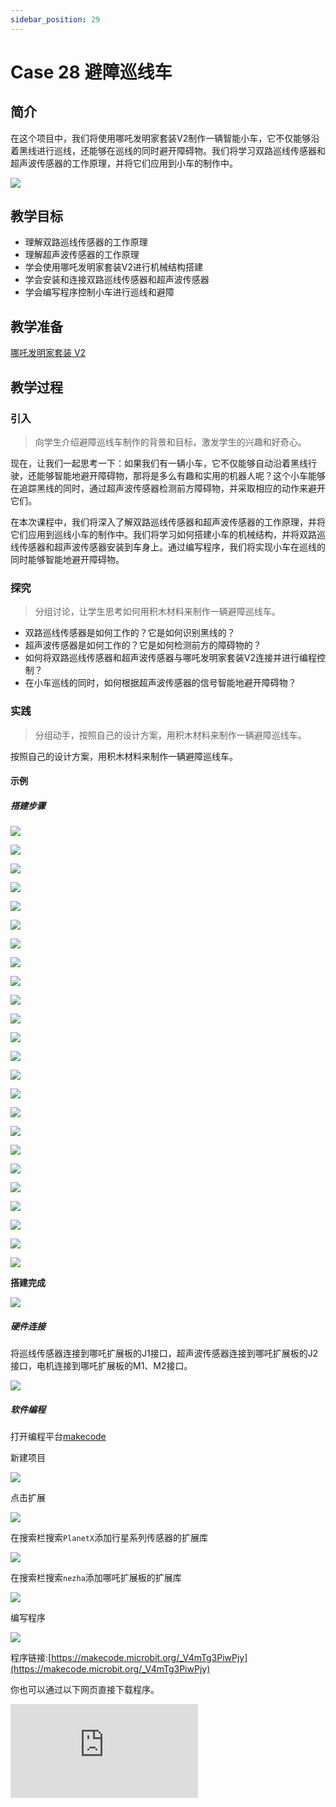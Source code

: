 ```yaml
---
sidebar_position: 29
---
```


# Case 28 避障巡线车

## 简介

在这个项目中，我们将使用哪吒发明家套装V2制作一辆智能小车，它不仅能够沿着黑线进行巡线，还能够在巡线的同时避开障碍物。我们将学习双路巡线传感器和超声波传感器的工作原理，并将它们应用到小车的制作中。


![](./images/nezha-inventors-kit-v2-case-28-01.png)



## 教学目标

- 理解双路巡线传感器的工作原理
- 理解超声波传感器的工作原理
- 学会使用哪吒发明家套装V2进行机械结构搭建
- 学会安装和连接双路巡线传感器和超声波传感器
- 学会编写程序控制小车进行巡线和避障

## 教学准备

[哪吒发明家套装 V2](https://www.elecfreaks.com/nezha-inventor-s-kit-v2-for-micro-bit.html)


## 教学过程

### 引入

>向学生介绍避障巡线车制作的背景和目标，激发学生的兴趣和好奇心。

现在，让我们一起思考一下：如果我们有一辆小车，它不仅能够自动沿着黑线行驶，还能够智能地避开障碍物，那将是多么有趣和实用的机器人呢？这个小车能够在追踪黑线的同时，通过超声波传感器检测前方障碍物，并采取相应的动作来避开它们。

在本次课程中，我们将深入了解双路巡线传感器和超声波传感器的工作原理，并将它们应用到巡线小车的制作中。我们将学习如何搭建小车的机械结构，并将双路巡线传感器和超声波传感器安装到车身上。通过编写程序，我们将实现小车在巡线的同时能够智能地避开障碍物。

### 探究

>分组讨论，让学生思考如何用积木材料来制作一辆避障巡线车。

- 双路巡线传感器是如何工作的？它是如何识别黑线的？
- 超声波传感器是如何工作的？它是如何检测前方的障碍物的？
- 如何将双路巡线传感器和超声波传感器与哪吒发明家套装V2连接并进行编程控制？
- 在小车巡线的同时，如何根据超声波传感器的信号智能地避开障碍物？

### 实践

>分组动手，按照自己的设计方案，用积木材料来制作一辆避障巡线车。

按照自己的设计方案，用积木材料来制作一辆避障巡线车。

#### 示例

##### 搭建步骤

![](./images/nezha-inventors-kit-v2-step-28-01.png)

![](./images/nezha-inventors-kit-v2-step-28-02.png)

![](./images/nezha-inventors-kit-v2-step-28-03.png)

![](./images/nezha-inventors-kit-v2-step-28-04.png)

![](./images/nezha-inventors-kit-v2-step-28-05.png)

![](./images/nezha-inventors-kit-v2-step-28-06.png)

![](./images/nezha-inventors-kit-v2-step-28-07.png)

![](./images/nezha-inventors-kit-v2-step-28-08.png)

![](./images/nezha-inventors-kit-v2-step-28-09.png)

![](./images/nezha-inventors-kit-v2-step-28-10.png)

![](./images/nezha-inventors-kit-v2-step-28-11.png)

![](./images/nezha-inventors-kit-v2-step-28-12.png)

![](./images/nezha-inventors-kit-v2-step-28-13.png)

![](./images/nezha-inventors-kit-v2-step-28-14.png)

![](./images/nezha-inventors-kit-v2-step-28-15.png)

![](./images/nezha-inventors-kit-v2-step-28-16.png)

![](./images/nezha-inventors-kit-v2-step-28-17.png)

![](./images/nezha-inventors-kit-v2-step-28-18.png)

![](./images/nezha-inventors-kit-v2-step-28-19.png)

![](./images/nezha-inventors-kit-v2-step-28-20.png)

![](./images/nezha-inventors-kit-v2-step-28-21.png)

![](./images/nezha-inventors-kit-v2-step-28-22.png)

![](./images/nezha-inventors-kit-v2-step-28-23.png)

![](./images/nezha-inventors-kit-v2-step-28-24.png)

**搭建完成**

![](./images/nezha-inventors-kit-v2-case-28-01.png)

##### 硬件连接

将巡线传感器连接到哪吒扩展板的J1接口，超声波传感器连接到哪吒扩展板的J2接口，电机连接到哪吒扩展板的M1、M2接口。

![](./images/nezha-inventors-kit-v2-case-28-02.png)

##### 软件编程

打开编程平台[makecode](https://makecode.microbit.org/#)

新建项目

![](./images/nezha-inventors-kit-v2-case-19-03.png)

点击扩展

![](./images/nezha-inventors-kit-v2-case-19-04.png)

在搜索栏搜索`PlanetX`添加行星系列传感器的扩展库

![](./images/nezha-inventors-kit-v2-case-19-05.png)

在搜索栏搜索`nezha`添加哪吒扩展板的扩展库

![](./images/nezha-inventors-kit-v2-case-19-06.png)

编写程序

![](./images/nezha-inventors-kit-v2-case-28-07.png)


程序链接:[https://makecode.microbit.org/_V4mTg3PiwPjy](https://makecode.microbit.org/_V4mTg3PiwPjy)

你也可以通过以下网页直接下载程序。

<div
    style={{
        position: 'relative',
        paddingBottom: '60%',
        overflow: 'hidden',
    }}
>
    <iframe
        src="https://makecode.microbit.org/_V4mTg3PiwPjy"
        frameborder="0"
        sandbox="allow-popups allow-forms allow-scripts allow-same-origin"
        style={{
            position: 'absolute',
            width: '100%',
            height: '100%',
        }}
    />
</div>

## 展示

>分组展示，比较各组的成果和效果。

#### 示例案例效果

小车沿着黑线行驶，当遇到障碍物时则自动停车。

![](./images/nezha-inventors-kit-v2-case-28.gif)

### 反思

>分组分享，让每组的学生分享自己的制作过程和心得，总结自己遇到的问题和解决办法，评价自己的优点和不足。
